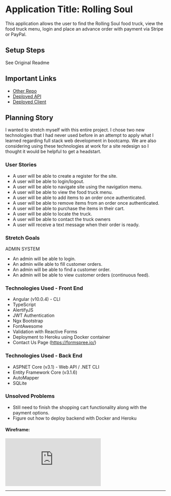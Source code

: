 # Application Title: Rolling Soul

This application allows the user to find the Rolling Soul food truck, view the food truck menu, login and place an advance order with payment via Stripe or PayPal.


## Setup Steps

See Original Readme

## Important Links

- [Other Repo](https://github.com/chozen2see/FoodTruckRodeoAPI)
- [Deployed API](https://foodtruckrodeo.herokuapp.com/)
- [Deployed Client](http://foodtruckrodeo.ga.dvynedzyne.com/)

## Planning Story

I wanted to stretch myself with this entire project. I chose two new technologies that I had never used before in an attempt to apply what I learned regarding full stack web development in bootcamp. We are also considering using these technologies at work for a site redesign so I thought it would be helpful to get a headstart.

### User Stories

- A user will be able to create a register for the site. 
- A user will be able to login/logout.
- A user will be able to navigate site using the navigation menu.
- A user will be able to view the food truck menu.
- A user will be able to add items to an order once authenticated. 
- A user will be able to remove items from an order once authenticated. 
- A user will be able to purchase the items in their cart.
- A user will be able to locate the truck. 
- A user will be able to contact the truck owners
- A user will receive a text message when their order is ready.

### Stretch Goals
ADMIN SYSTEM
- An admin will be able to login.
- An admin wille able to fill customer orders. 
- An admin will be able to find a customer order. 
- An admin will be able to view customer orders (continuous feed). 

### Technologies Used - Front End

- Angular (v10.0.4) - CLI
- TypeScript
- AlertifyJS
- JWT Authentication
- Ngx Bootstrap
- FontAwesome
- Validation with Reactive Forms
- Deployment to Heroku using Docker container
- Contact Us Page (https://formspree.io/)

### Technologies Used - Back End

- ASPNET Core (v3.1) - Web API / .NET CLI
- Entity Framework Core (v3.1.6) 
- AutoMapper
- SQLite

### Unsolved Problems

- Still need to finish the shopping cart functionality along with the payment options.
- Figure out how to deploy backend with Docker and Heroku

#### Wireframe:
![wireframe](https://github.com/chozen2see/FoodTruckRodeoSPA/blob/master/WireFrames.pdf)

---

